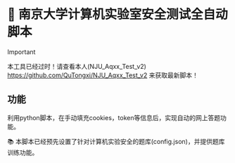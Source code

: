 # 🏫 南京大学计算机实验室安全测试全自动脚本

> [!IMPORTANT]
> 本工具已经过时！请查看本人(NJU_Aqxx_Test_v2) https://github.com/QuTongxi/NJU_Aqxx_Test_v2 来获取最新脚本！

## 功能
利用python脚本，在手动填充cookies，token等信息后，实现自动的网上答题功能。

📚 本脚本已经预先设置了针对计算机实验安全的题库(config.json)，并提供题库训练功能。



